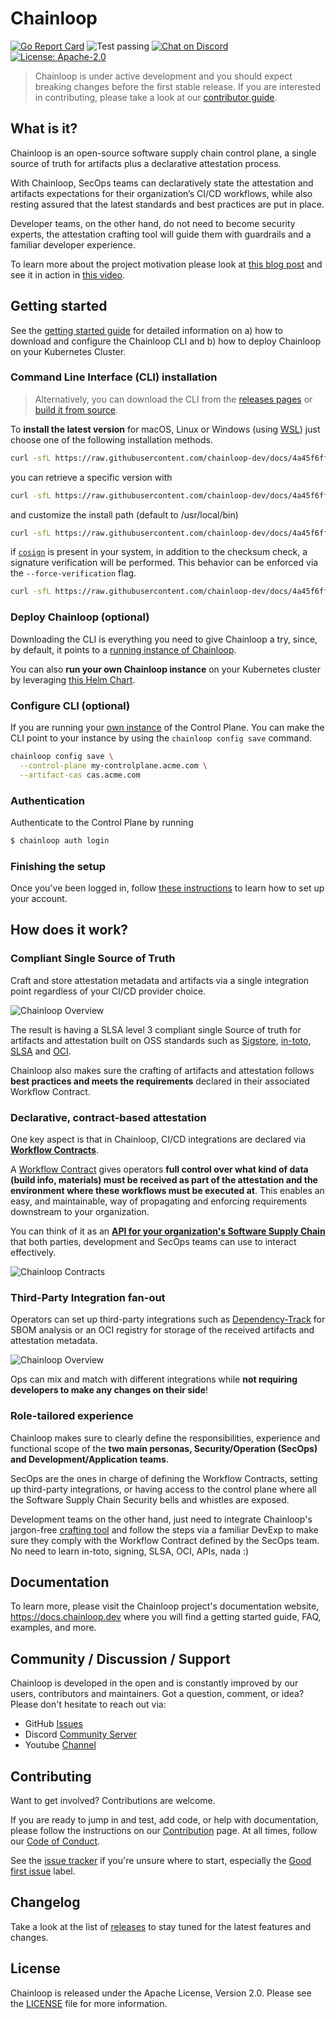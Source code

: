 # Chainloop

[![Go Report Card](https://goreportcard.com/badge/github.com/chainloop-dev/chainloop)](https://goreportcard.com/report/github.com/chainloop-dev/chainloop)
![Test passing](https://github.com/chainloop-dev/chainloop/actions/workflows/test.yml/badge.svg?branch=main)
[![Chat on Discord](https://img.shields.io/discord/1037381970189111326?logo=discord)](https://discord.gg/f7atkaZact)
[![License: Apache-2.0](https://img.shields.io/badge/License-Apache%202.0-blue.svg)](https://github.com/chainloop-dev/chainloop/blob/main/LICENSE.md)

> Chainloop is under active development and you should expect breaking changes before the first stable release.
> If you are interested in contributing, please take a look at our [contributor guide](./CONTRIBUTING.md).

## What is it?

Chainloop is an open-source software supply chain control plane, a single source of truth for artifacts plus a declarative attestation process.

With Chainloop, SecOps teams can declaratively state the attestation and artifacts expectations for their organization’s CI/CD workflows, while also resting assured that the latest standards and best practices are put in place.

Developer teams, on the other hand, do not need to become security experts, the attestation crafting tool will guide them with guardrails and a familiar developer experience.

To learn more about the project motivation please look at [this blog post](https://docs.chainloop.dev/blog/introducing-chainloop) and see it in action in [this video](https://docs.chainloop.dev/blog/software-supply-chain-attestation-easy-way#see-it-in-action).

## Getting started

See the [getting started guide](https://docs.chainloop.dev/getting-started/installation#command-line-interface-cli-installation) for detailed information on a) how to download and configure the Chainloop CLI and b) how to deploy Chainloop on your Kubernetes Cluster.

### Command Line Interface (CLI) installation

> Alternatively, you can download the CLI from the [releases pages](https://github.com/chainloop-dev/chainloop/releases) or [build it from source](./CONTRIBUTING.md).

To **install the latest version** for macOS, Linux or Windows (using [WSL](https://learn.microsoft.com/en-us/windows/wsl/install)) just choose one of the following installation methods.

```bash
curl -sfL https://raw.githubusercontent.com/chainloop-dev/docs/4a45f6ffa12bf3cc1d81fd9aa47e3cb17a499b0d/static/install.sh | bash -s
```

you can retrieve a specific version with

```bash
curl -sfL https://raw.githubusercontent.com/chainloop-dev/docs/4a45f6ffa12bf3cc1d81fd9aa47e3cb17a499b0d/static/install.sh | bash -s -- --version v0.8.95
```

and customize the install path (default to /usr/local/bin)

```bash
curl -sfL https://raw.githubusercontent.com/chainloop-dev/docs/4a45f6ffa12bf3cc1d81fd9aa47e3cb17a499b0d/static/install.sh | bash -s -- --path /my-path
```

if [`cosign`](https://docs.sigstore.dev/cosign) is present in your system, in addition to the checksum check, a signature verification will be performed. This behavior can be enforced via the `--force-verification` flag.

```bash
curl -sfL https://raw.githubusercontent.com/chainloop-dev/docs/4a45f6ffa12bf3cc1d81fd9aa47e3cb17a499b0d/static/install.sh | bash -s -- --force-verification
```

### Deploy Chainloop (optional)

Downloading the CLI is everything you need to give Chainloop a try, since, by default, it points to a [running instance of Chainloop](https://docs.chainloop.dev/chainloop-cloud).

You can also **run your own Chainloop instance** on your Kubernetes cluster by leveraging [this Helm Chart](./deployment/chainloop/).

### Configure CLI (optional)

If you are running your [own instance](https://github.com/chainloop-dev/chainloop) of the Control Plane. You can make the CLI point to your instance by using the `chainloop config save` command.

```sh
chainloop config save \
  --control-plane my-controlplane.acme.com \
  --artifact-cas cas.acme.com
```

### Authentication

Authenticate to the Control Plane by running

```bash
$ chainloop auth login
```

### Finishing the setup

Once you've been logged in, follow [these instructions](https://docs.chainloop.dev/getting-started/setup) to learn how to set up your account.

## How does it work?

### Compliant Single Source of Truth

Craft and store attestation metadata and artifacts via a single integration point regardless of your CI/CD provider choice.

![Chainloop Overview](./docs/img/overview-1.png)

The result is having a SLSA level 3 compliant single Source of truth for artifacts and attestation built on OSS standards such as [Sigstore](https://www.sigstore.dev/), [in-toto](https://in-toto.io/), [SLSA](https://slsa.dev) and [OCI](https://github.com/opencontainers/image-spec/blob/main/spec.md).

Chainloop also makes sure the crafting of artifacts and attestation follows **best practices and meets the requirements** declared in their associated Workflow Contract.

### Declarative, contract-based attestation

One key aspect is that in Chainloop, CI/CD integrations are declared via [**Workflow Contracts**](https://docs.chainloop.dev/getting-started/workflow-definition#workflow-contracts).

A [Workflow Contract](https://docs.chainloop.dev/reference/operator/contract) gives operators **full control over what kind of data (build info, materials) must be received as part of the attestation and the environment where these workflows must be executed at**. This enables an easy, and maintainable, way of propagating and enforcing requirements downstream to your organization.

You can think of it as an [**API for your organization's Software Supply Chain**](https://docs.chainloop.dev/reference/operator/contract) that both parties, development and SecOps teams can use to interact effectively.

![Chainloop Contracts](./docs/img/overview-3.png)

### Third-Party Integration fan-out

Operators can set up third-party integrations such as [Dependency-Track](https://docs.chainloop.dev/guides/dependency-track) for SBOM analysis or an OCI registry for storage of the received artifacts and attestation metadata.

![Chainloop Overview](./docs/img/overview-2.png)

Ops can mix and match with different integrations while **not requiring developers to make any changes on their side**!

### Role-tailored experience

Chainloop makes sure to clearly define the responsibilities, experience and functional scope of the **two main personas, Security/Operation (SecOps) and Development/Application teams**.

SecOps are the ones in charge of defining the Workflow Contracts, setting up third-party integrations, or having access to the control plane where all the Software Supply Chain Security bells and whistles are exposed.

Development teams on the other hand, just need to integrate Chainloop's jargon-free [crafting tool](https://docs.chainloop.dev/getting-started/attestation-crafting) and follow the steps via a familiar DevExp to make sure they comply with the Workflow Contract defined by the SecOps team. No need to learn in-toto, signing, SLSA, OCI, APIs, nada :)

## Documentation

To learn more, please visit the Chainloop project's documentation website, https://docs.chainloop.dev where you will find a getting started guide, FAQ, examples, and more.

## Community / Discussion / Support

Chainloop is developed in the open and is constantly improved by our users, contributors and maintainers. Got a question, comment, or idea? Please don't hesitate to reach out via:

- GitHub [Issues](https://github.com/chainloop-dev/chainloop/issues)
- Discord [Community Server](https://discord.gg/f7atkaZact)
- Youtube [Channel](https://www.youtube.com/channel/UCISrWrPyR_AFjIQYmxAyKdg)

## Contributing

Want to get involved? Contributions are welcome.

If you are ready to jump in and test, add code, or help with documentation, please follow the instructions on
our [Contribution](CONTRIBUTING.md) page. At all times, follow our [Code of Conduct](./CODE_OF_CONDUCT.md).

See the [issue tracker](https://github.com/chainloop-dev/chainloop/issues) if you're unsure where to start, especially the [Good first issue](https://github.com/chainloop-dev/chainloop/labels/good%20first%20issue) label.

## Changelog

Take a look at the list of [releases](http://github.com/chainloop-dev/chainloop/releases) to stay tuned for the latest features and changes.

## License

Chainloop is released under the Apache License, Version 2.0. Please see the [LICENSE](./LICENSE.md) file for more information.
